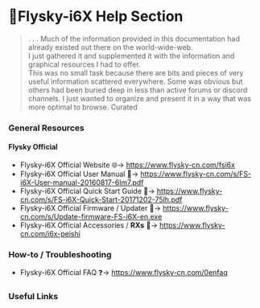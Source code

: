 # 📌Flysky-i6X Help Section
> . . . Much of the information provided in this documentation had already existed out there on the world-wide-web.  
> I just gathered it and supplemented it with the information and graphical resources I had to offer.  
> This was no small task because there are bits and pieces of very useful information scattered everywhere.
> Some was obvious but others had been buried deep in less than active forums or discord channels.
> I just wanted to organize and present it in a way that was more optimal to browse.
> Curated

### General Resources

#### Flysky Official
- Flysky-i6X Official Website 🌐-> https://www.flysky-cn.com/fsi6x 
- Flysky-i6X Official User Manual 📘-> https://www.flysky-cn.com/s/FS-i6X-User-manual-20160817-6lm7.pdf 
- Flysky-i6X Official Quick Start Guide 📘-> https://www.flysky-cn.com/s/FS-i6X-Quick-Start-20171202-75lh.pdf 
- Flysky-i6X Official Firmware / Updater 💾-> https://www.flysky-cn.com/s/Update-firmware-FS-i6X-en.exe 
- Flysky-i6X Official Accessories / **RXs** 📶-> https://www.flysky-cn.com/i6x-peishi 

### How-to / Troubleshooting
- Flysky-i6X Official FAQ ❓-> https://www.flysky-cn.com/0enfaq 

### Useful Links
